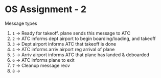 # OS Assignment - 2

Message types

1. `1` -> Ready for takeoff. plane sends this message to ATC
2. `2` -> ATC informs dept airport to begin boarding/loading, and takeoff
3. `3` -> Dept airport informs ATC that takeoff is done
4. `4` -> ATC informs arriv airport reg arrival of plane
5. `5` -> Arriv airport informs ATC that plane has landed & deboarded
6. `6` -> ATC informs plane to exit
7. `7` -> Cleanup message recv
8. `8` ->
